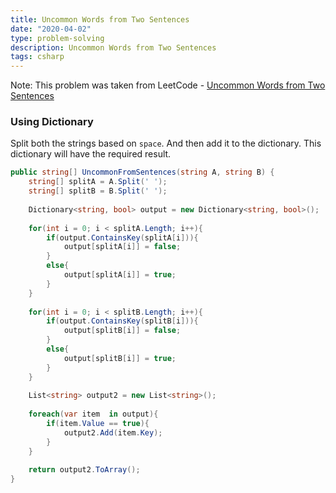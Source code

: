 ```yaml
---
title: Uncommon Words from Two Sentences
date: "2020-04-02"
type: problem-solving
description: Uncommon Words from Two Sentences
tags: csharp
---
```


Note: This problem was taken from LeetCode - [Uncommon Words from Two Sentences](https://leetcode.com/problems/uncommon-words-from-two-sentences/)

### Using Dictionary

Split both the strings based on `space`. And then add it to the dictionary. This dictionary will have the required result.

```csharp
public string[] UncommonFromSentences(string A, string B) {
	string[] splitA = A.Split(' ');
	string[] splitB = B.Split(' ');
	
	Dictionary<string, bool> output = new Dictionary<string, bool>();
	
	for(int i = 0; i < splitA.Length; i++){
		if(output.ContainsKey(splitA[i])){
			output[splitA[i]] = false;
		}
		else{
			output[splitA[i]] = true;
		}
	}
	
	for(int i = 0; i < splitB.Length; i++){
		if(output.ContainsKey(splitB[i])){
			output[splitB[i]] = false;
		}
		else{
			output[splitB[i]] = true;
		}
	}
	
	List<string> output2 = new List<string>();
	
	foreach(var item  in output){
		if(item.Value == true){
			output2.Add(item.Key);
		}
	}
	
	return output2.ToArray();
}
```
